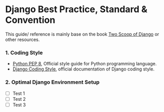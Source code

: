 # Django Best Practice, Standard & Convention
This guide/ reference is mainly base on the book [Two Scoop of Django](https://www.twoscoopspress.com/collections/everything/products/two-scoops-of-django-1-8) or other resources.

### 1. Coding Style
* [Python PEP 8](http://www.python.org/dev/peps/pep-0008/), Official style guide for Python programming language.
* [Django Coding Style](https://docs.djangoproject.com/en/1.8/internals/contributing/writing-code/coding-style/), official documentation of Django coding style.

### 2. Optimal Django Environment Setup
* [ ]  Test 1
* [ ]  Test 2
* [ ]  Test 3